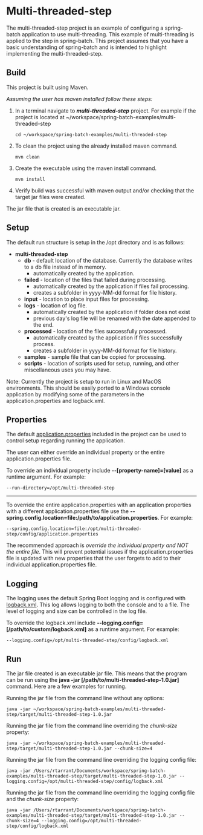 # Multi-threaded-step
The multi-threaded-step project is an example of configuring a spring-batch application to use multi-threading. This example of multi-threading is applied to the step in spring-batch. This project assumes that you have a basic understanding of spring-batch and is intended to highlight implementing the multi-threaded-step. 

## Build
This project is built using Maven. 

*Assuming the user has maven installed follow these steps:*

1. In a terminal navigate to ***multi-threaded-step*** project. For example if the project is located at ~/workspace/spring-batch-examples/multi-threaded-step
   
   ```
   cd ~/workspace/spring-batch-examples/multi-threaded-step
   ```
2. To clean the project using the already installed maven command.
   
   ```
   mvn clean
   ```
3. Create the executable using the maven install command.
   
   ```
   mvn install
   ```
4. Verify build was successful with maven output and/or checking that the target jar files were created.

The jar file that is created is an executable jar.

## Setup
The default run structure is setup in the /opt directory and is as follows:

* **multi-threaded-step**
  * **db** - default location of the database. Currently the database writes to a db file instead of in memory.
    * automatically created by the application.
  * **failed** - location of the files that failed during processing.
    * automatically created by the application if files fail processing.
    * creates a subfolder in yyyy-MM-dd format for file history.
  * **input** - location to place input files for processing.
  * **logs** - location of log file.
    * automatically created by the application if folder does not exist
    * previous day's log file will be renamed with the date appended to the end.
  * **processed** - location of the files successfully processed.
    * automatically created by the application if files successfully process.
    * creates a subfolder in yyyy-MM-dd format for file history.
  * **samples** - sample file that can be copied for processing.
  * **scripts** - location of scripts used for setup, running, and other miscellaneous uses you may have.

Note: Currently the project is setup to run in Linux and MacOS environments. This should be easily ported to a Windows console application by modifying some of the parameters in the application.properties and logback.xml.

## Properties
The default [application.properties](./src/main/resources/application.properties) included in the project can be used to control setup regarding running the application.

The user can either override an individual property or the entire application.properties file.

To override an individual property include **--[property-name]=[value]** as a runtime argument. For example:
```
--run-directory=/opt/multi-threaded-step
```

______

To override the entire application.properties with an application properties with a different application.properties file use the **--spring.config.location=file:/path/to/application.properties**. For example:
```
--spring.config.location=file:/opt/multi-threaded-step/config/application.properties
```

The recommended approach is *override the individual property and NOT the entire file*. This will prevent potential issues if the application.properties file is updated with new properties that the user forgets to add to their individual application.properties file.

## Logging
The logging uses the default Spring Boot logging and is configured with [logback.xml](./src/main/resources/logback.xml). This log allows logging to both the console and to a file. The level of logging and size can be controlled in the log file.

To override the logback.xml include **--logging.config=[/path/to/custom/logback.xml]** as a runtime argument. For example:
```
--logging.config=/opt/multi-threaded-step/config/logback.xml
```

## Run

The jar file created is an executable jar file. This means that the program can be run using the **java -jar [/path/to/multi-threaded-step-1.0.jar]** command. Here are a few examples for running.

Running the jar file from the command line without any options:
```
java -jar ~/workspace/spring-batch-examples/multi-threaded-step/target/multi-threaded-step-1.0.jar
```

Running the jar file from the command line overriding the *chunk-size* property:
```
java -jar ~/workspace/spring-batch-examples/multi-threaded-step/target/multi-threaded-step-1.0.jar --chunk-size=4
```

Running the jar file from the command line overriding the logging config file:
```
java -jar /Users/rtarrant/Documents/workspace/spring-batch-examples/multi-threaded-step/target/multi-threaded-step-1.0.jar --logging.config=/opt/multi-threaded-step/config/logback.xml
```

Running the jar file from the command line overriding the logging config file and the *chunk-size* property:
```
java -jar /Users/rtarrant/Documents/workspace/spring-batch-examples/multi-threaded-step/target/multi-threaded-step-1.0.jar --chunk-size=4 --logging.config=/opt/multi-threaded-step/config/logback.xml
```
